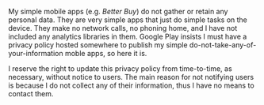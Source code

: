 My simple mobile apps (e.g. *Better Buy*) do not gather or retain any personal data.
They are very simple apps that just do simple tasks on the device.
They make no network calls, no phoning home, and I have not included any analytics libraries in them.
Google Play insists I must have a privacy policy hosted somewhere to publish my simple do-not-take-any-of-your-information moble apps, so here it is.

I reserve the right to update this privacy policy from time-to-time, as necessary, without notice to users.
The main reason for not notifying users is because I do not collect any of their information, thus I have no means to contact them.
